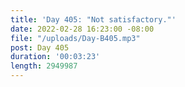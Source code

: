 ```yaml
---
title: 'Day 405: "Not satisfactory."'
date: 2022-02-28 16:23:00 -08:00
file: "/uploads/Day-B405.mp3"
post: Day 405
duration: '00:03:23'
length: 2949987
---
```


